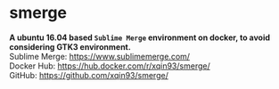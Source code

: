 # smerge
**A ubuntu 16.04 based `Sublime Merge` environment on docker, to avoid considering GTK3 environment.**  
Sublime Merge: https://www.sublimemerge.com/  
Docker Hub: https://hub.docker.com/r/xqin93/smerge/  
GitHub: https://github.com/xqin93/smerge/  
